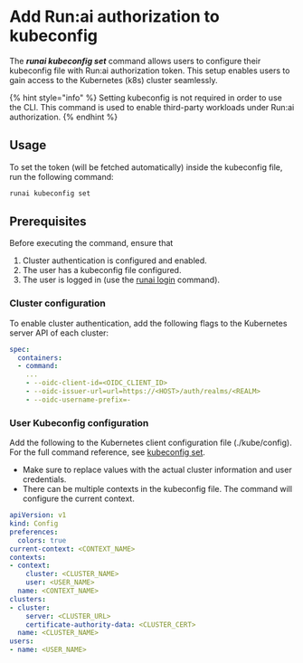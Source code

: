 # Add Run:ai authorization to kubeconfig

The _**runai kubeconfig set**_ command allows users to configure their kubeconfig file with Run:ai authorization token. This setup enables users to gain access to the Kubernetes (k8s) cluster seamlessly.

{% hint style="info" %}
Setting kubeconfig is not required in order to use the CLI. This command is used to enable third-party workloads under Run:ai authorization.
{% endhint %}

## Usage

To set the token (will be fetched automatically) inside the kubeconfig file, run the following command:

```sh
runai kubeconfig set
```

## Prerequisites

Before executing the command, ensure that

1. Cluster authentication is configured and enabled.
2. The user has a kubeconfig file configured.
3. The user is logged in (use the [runai login](https://github.com/run-ai/docs/blob/New_TOC/saas/cli-reference/new-cli/guides/broken-reference/README.md) command).

### Cluster configuration

To enable cluster authentication, add the following flags to the Kubernetes server API of each cluster:

```yaml
spec:
  containers:
  - command:
    ...
    - --oidc-client-id=<OIDC_CLIENT_ID>
    - --oidc-issuer-url=url=https://<HOST>/auth/realms/<REALM>
    - --oidc-username-prefix=-
```

### User Kubeconfig configuration

Add the following to the Kubernetes client configuration file (./kube/config). For the full command reference, see [kubeconfig set](https://github.com/run-ai/docs/blob/New_TOC/saas/cli-reference/new-cli/guides/broken-reference/README.md).

* Make sure to replace values with the actual cluster information and user credentials.
* There can be multiple contexts in the kubeconfig file. The command will configure the current context.

```yaml
apiVersion: v1
kind: Config
preferences:
  colors: true
current-context: <CONTEXT_NAME>
contexts:
- context:
    cluster: <CLUSTER_NAME>
    user: <USER_NAME>
  name: <CONTEXT_NAME>
clusters:
- cluster:
    server: <CLUSTER_URL>
    certificate-authority-data: <CLUSTER_CERT>
  name: <CLUSTER_NAME>
users:
- name: <USER_NAME>
```
